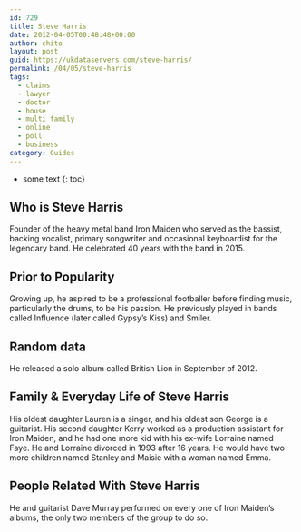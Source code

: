 ```yaml
---
id: 729
title: Steve Harris
date: 2012-04-05T00:48:48+00:00
author: chito
layout: post
guid: https://ukdataservers.com/steve-harris/
permalink: /04/05/steve-harris
tags:
  - claims
  - lawyer
  - doctor
  - house
  - multi family
  - online
  - poll
  - business
category: Guides
---
```


* some text
{: toc}
          
          
## Who is  Steve Harris
                  
                  
                  
Founder of the heavy metal band Iron Maiden who served as the bassist, backing vocalist, primary songwriter and occasional keyboardist for the legendary band. He celebrated 40 years with the band in 2015.
                  
                
                
                
## Prior to Popularity 
                  
                  
                  
Growing up, he aspired to be a professional footballer before finding music, particularly the drums, to be his passion. He previously played in bands called Influence (later called Gypsy&#8217;s Kiss) and Smiler.
                  
                
                
                
## Random data 
                  
                  
                  
He released a solo album called British Lion in September of 2012.
                  
                
                
                
## Family & Everyday Life of Steve Harris
                  
                  
                  
His oldest daughter Lauren is a singer, and his oldest son George is a guitarist. His second daughter Kerry worked as a production assistant for Iron Maiden, and he had one more kid with his ex-wife Lorraine named Faye. He and Lorraine divorced in 1993 after 16 years. He would have two more children named Stanley and Maisie with a woman named Emma.
                  
                
                
                
## People Related With  Steve Harris
                  
                  
                  
He and guitarist Dave Murray performed on every one of Iron Maiden&#8217;s albums, the only two members of the group to do so.
                  
                
              
            
          
          
          
    
    
  
